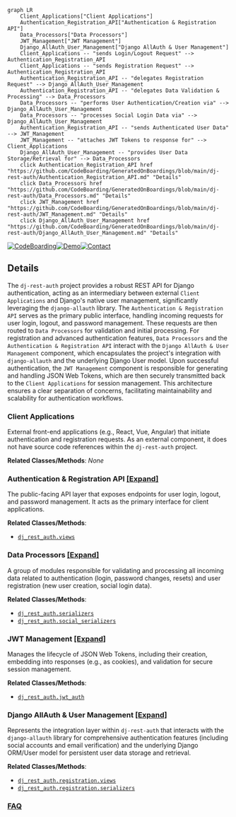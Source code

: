 ```mermaid
graph LR
    Client_Applications["Client Applications"]
    Authentication_Registration_API["Authentication & Registration API"]
    Data_Processors["Data Processors"]
    JWT_Management["JWT Management"]
    Django_AllAuth_User_Management["Django AllAuth & User Management"]
    Client_Applications -- "sends Login/Logout Request" --> Authentication_Registration_API
    Client_Applications -- "sends Registration Request" --> Authentication_Registration_API
    Authentication_Registration_API -- "delegates Registration Request" --> Django_AllAuth_User_Management
    Authentication_Registration_API -- "delegates Data Validation & Processing" --> Data_Processors
    Data_Processors -- "performs User Authentication/Creation via" --> Django_AllAuth_User_Management
    Data_Processors -- "processes Social Login Data via" --> Django_AllAuth_User_Management
    Authentication_Registration_API -- "sends Authenticated User Data" --> JWT_Management
    JWT_Management -- "attaches JWT Tokens to response for" --> Client_Applications
    Django_AllAuth_User_Management -- "provides User Data Storage/Retrieval for" --> Data_Processors
    click Authentication_Registration_API href "https://github.com/CodeBoarding/GeneratedOnBoardings/blob/main/dj-rest-auth/Authentication_Registration_API.md" "Details"
    click Data_Processors href "https://github.com/CodeBoarding/GeneratedOnBoardings/blob/main/dj-rest-auth/Data_Processors.md" "Details"
    click JWT_Management href "https://github.com/CodeBoarding/GeneratedOnBoardings/blob/main/dj-rest-auth/JWT_Management.md" "Details"
    click Django_AllAuth_User_Management href "https://github.com/CodeBoarding/GeneratedOnBoardings/blob/main/dj-rest-auth/Django_AllAuth_User_Management.md" "Details"
```

[![CodeBoarding](https://img.shields.io/badge/Generated%20by-CodeBoarding-9cf?style=flat-square)](https://github.com/CodeBoarding/GeneratedOnBoardings)[![Demo](https://img.shields.io/badge/Try%20our-Demo-blue?style=flat-square)](https://www.codeboarding.org/demo)[![Contact](https://img.shields.io/badge/Contact%20us%20-%20contact@codeboarding.org-lightgrey?style=flat-square)](mailto:contact@codeboarding.org)

## Details

The `dj-rest-auth` project provides a robust REST API for Django authentication, acting as an intermediary between external `Client Applications` and Django's native user management, significantly leveraging the `django-allauth` library. The `Authentication & Registration API` serves as the primary public interface, handling incoming requests for user login, logout, and password management. These requests are then routed to `Data Processors` for validation and initial processing. For registration and advanced authentication features, `Data Processors` and the `Authentication & Registration API` interact with the `Django AllAuth & User Management` component, which encapsulates the project's integration with `django-allauth` and the underlying Django User model. Upon successful authentication, the `JWT Management` component is responsible for generating and handling JSON Web Tokens, which are then securely transmitted back to the `Client Applications` for session management. This architecture ensures a clear separation of concerns, facilitating maintainability and scalability for authentication workflows.

### Client Applications
External front-end applications (e.g., React, Vue, Angular) that initiate authentication and registration requests. As an external component, it does not have source code references within the `dj-rest-auth` project.


**Related Classes/Methods**: _None_

### Authentication & Registration API [[Expand]](./Authentication_Registration_API.md)
The public-facing API layer that exposes endpoints for user login, logout, and password management. It acts as the primary interface for client applications.


**Related Classes/Methods**:

- <a href="https://github.com/iMerica/dj-rest-auth/blob/master/dj_rest_auth/views.py" target="_blank" rel="noopener noreferrer">`dj_rest_auth.views`</a>


### Data Processors [[Expand]](./Data_Processors.md)
A group of modules responsible for validating and processing all incoming data related to authentication (login, password changes, resets) and user registration (new user creation, social login data).


**Related Classes/Methods**:

- <a href="https://github.com/iMerica/dj-rest-auth/blob/master/dj_rest_auth/serializers.py" target="_blank" rel="noopener noreferrer">`dj_rest_auth.serializers`</a>
- <a href="https://github.com/iMerica/dj-rest-auth/blob/master/dj_rest_auth/social_serializers.py" target="_blank" rel="noopener noreferrer">`dj_rest_auth.social_serializers`</a>


### JWT Management [[Expand]](./JWT_Management.md)
Manages the lifecycle of JSON Web Tokens, including their creation, embedding into responses (e.g., as cookies), and validation for secure session management.


**Related Classes/Methods**:

- <a href="https://github.com/iMerica/dj-rest-auth/blob/master/dj_rest_auth/jwt_auth.py" target="_blank" rel="noopener noreferrer">`dj_rest_auth.jwt_auth`</a>


### Django AllAuth & User Management [[Expand]](./Django_AllAuth_User_Management.md)
Represents the integration layer within `dj-rest-auth` that interacts with the `django-allauth` library for comprehensive authentication features (including social accounts and email verification) and the underlying Django ORM/User model for persistent user data storage and retrieval.


**Related Classes/Methods**:

- <a href="https://github.com/iMerica/dj-rest-auth/blob/master/dj_rest_auth/registration/views.py" target="_blank" rel="noopener noreferrer">`dj_rest_auth.registration.views`</a>
- <a href="https://github.com/iMerica/dj-rest-auth/blob/master/dj_rest_auth/registration/serializers.py" target="_blank" rel="noopener noreferrer">`dj_rest_auth.registration.serializers`</a>




### [FAQ](https://github.com/CodeBoarding/GeneratedOnBoardings/tree/main?tab=readme-ov-file#faq)